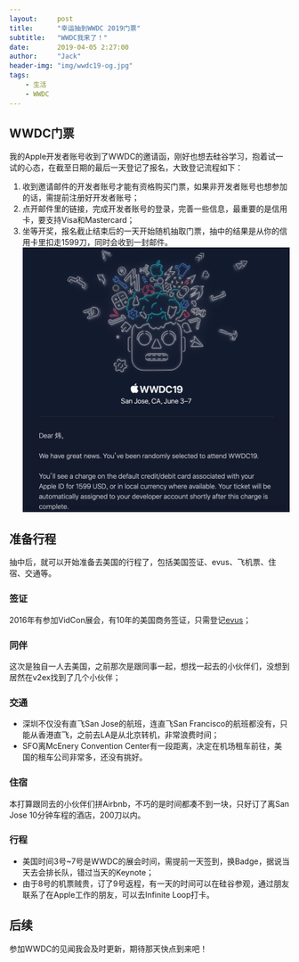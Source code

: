 ```yaml
---
layout:     post
title:      "幸运抽到WWDC 2019门票"
subtitle:   "WWDC我来了！"
date:       2019-04-05 2:27:00
author:     "Jack"
header-img: "img/wwdc19-og.jpg"
tags:
    - 生活
    - WWDC
---
```

## WWDC门票
我的Apple开发者账号收到了WWDC的邀请函，刚好也想去硅谷学习，抱着试一试的心态，在截至日期的最后一天登记了报名，大致登记流程如下：
1. 收到邀请邮件的开发者账号才能有资格购买门票，如果非开发者账号也想参加的话，需提前注册好开发者账号；
2. 点开邮件里的链接，完成开发者账号的登录，完善一些信息，最重要的是信用卡，要支持Visa和Mastercard；
3. 坐等开奖，报名截止结束后的一天开始随机抽取门票，抽中的结果是从你的信用卡里扣走1599刀，同时会收到一封邮件。![WWDC email](/img/wwdc-email.jpg)
## 准备行程
抽中后，就可以开始准备去美国的行程了，包括美国签证、evus、飞机票、住宿、交通等。
### 签证
2016年有参加VidCon展会，有10年的美国商务签证，只需登记[evus](https://www.evus.gov/evus/)；
### 同伴
这次是独自一人去美国，之前那次是跟同事一起，想找一起去的小伙伴们，没想到居然在v2ex找到了几个小伙伴；
### 交通
* 深圳不仅没有直飞San Jose的航班，连直飞San Francisco的航班都没有，只能从香港直飞，之前去LA是从北京转机，非常浪费时间；
* SFO离McEnery Convention Center有一段距离，决定在机场租车前往，美国的租车公司非常多，还没有挑好。
### 住宿
本打算跟同去的小伙伴们拼Airbnb，不巧的是时间都凑不到一块，只好订了离San Jose 10分钟车程的酒店，200刀以内。
### 行程
* 美国时间3号~7号是WWDC的展会时间，需提前一天签到，换Badge，据说当天去会排长队，错过当天的Keynote；
* 由于8号的机票贼贵，订了9号返程，有一天的时间可以在硅谷参观，通过朋友联系了在Apple工作的朋友，可以去Infinite Loop打卡。
## 后续
参加WWDC的见闻我会及时更新，期待那天快点到来吧！